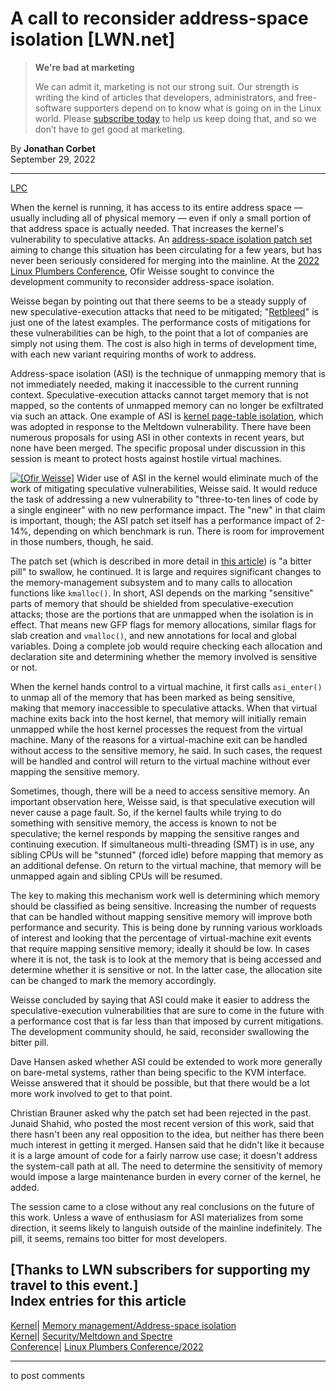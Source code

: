 # A call to reconsider address-space isolation [LWN.net]

> **We're bad at marketing**
> 
> We can admit it, marketing is not our strong suit. Our strength is writing the kind of articles that developers, administrators, and free-software supporters depend on to know what is going on in the Linux world. Please [subscribe today](/Promo/nsn-bad/subscribe) to help us keep doing that, and so we don’t have to get good at marketing. 

By **Jonathan Corbet**  
September 29, 2022 

* * *

[LPC](/Archives/ConferenceByYear/#2022-Linux_Plumbers_Conference)

When the kernel is running, it has access to its entire address space — usually including all of physical memory — even if only a small portion of that address space is actually needed. That increases the kernel's vulnerability to speculative attacks. An [address-space isolation patch set](/ml/linux-kernel/20220223052223.1202152-1-junaids@google.com/) aiming to change this situation has been circulating for a few years, but has never been seriously considered for merging into the mainline. At the [2022 Linux Plumbers Conference](https://lpc.events/), Ofir Weisse sought to convince the development community to reconsider address-space isolation. 

Weisse began by pointing out that there seems to be a steady supply of new speculative-execution attacks that need to be mitigated; "[Retbleed](/Articles/900917/)" is just one of the latest examples. The performance costs of mitigations for these vulnerabilities can be high, to the point that a lot of companies are simply not using them. The cost is also high in terms of development time, with each new variant requiring months of work to address. 

Address-space isolation (ASI) is the technique of unmapping memory that is not immediately needed, making it inaccessible to the current running context. Speculative-execution attacks cannot target memory that is not mapped, so the contents of unmapped memory can no longer be exfiltrated via such an attack. One example of ASI is [kernel page-table isolation](/Articles/741878/), which was adopted in response to the Meltdown vulnerability. There have been numerous proposals for using ASI in other contexts in recent years, but none have been merged. The specific proposal under discussion in this session is meant to protect hosts against hostile virtual machines. 

[![\[Ofir Weisse\]](https://static.lwn.net/images/conf/2022/lpc/OfirWeisse-sm.png)](/Articles/909473/) Wider use of ASI in the kernel would eliminate much of the work of mitigating speculative vulnerabilities, Weisse said. It would reduce the task of addressing a new vulnerability to "three-to-ten lines of code by a single engineer" with no new performance impact. The "new" in that claim is important, though; the ASI patch set itself has a performance impact of 2-14%, depending on which benchmark is run. There is room for improvement in those numbers, though, he said. 

The patch set (which is described in more detail in [this article](/Articles/886494/)) is "a bitter pill" to swallow, he continued. It is large and requires significant changes to the memory-management subsystem and to many calls to allocation functions like `kmalloc()`. In short, ASI depends on the marking "sensitive" parts of memory that should be shielded from speculative-execution attacks; those are the portions that are unmapped when the isolation is in effect. That means new GFP flags for memory allocations, similar flags for slab creation and `vmalloc()`, and new annotations for local and global variables. Doing a complete job would require checking each allocation and declaration site and determining whether the memory involved is sensitive or not. 

When the kernel hands control to a virtual machine, it first calls `asi_enter()` to unmap all of the memory that has been marked as being sensitive, making that memory inaccessible to speculative attacks. When that virtual machine exits back into the host kernel, that memory will initially remain unmapped while the host kernel processes the request from the virtual machine. Many of the reasons for a virtual-machine exit can be handled without access to the sensitive memory, he said. In such cases, the request will be handled and control will return to the virtual machine without ever mapping the sensitive memory. 

Sometimes, though, there will be a need to access sensitive memory. An important observation here, Weisse said, is that speculative execution will never cause a page fault. So, if the kernel faults while trying to do something with sensitive memory, the access is known to not be speculative; the kernel responds by mapping the sensitive ranges and continuing execution. If simultaneous multi-threading (SMT) is in use, any sibling CPUs will be "stunned" (forced idle) before mapping that memory as an additional defense. On return to the virtual machine, that memory will be unmapped again and sibling CPUs will be resumed. 

The key to making this mechanism work well is determining which memory should be classified as being sensitive. Increasing the number of requests that can be handled without mapping sensitive memory will improve both performance and security. This is being done by running various workloads of interest and looking that the percentage of virtual-machine exit events that require mapping sensitive memory; ideally it should be low. In cases where it is not, the task is to look at the memory that is being accessed and determine whether it is sensitive or not. In the latter case, the allocation site can be changed to mark the memory accordingly. 

Weisse concluded by saying that ASI could make it easier to address the speculative-execution vulnerabilities that are sure to come in the future with a performance cost that is far less than that imposed by current mitigations. The development community should, he said, reconsider swallowing the bitter pill. 

Dave Hansen asked whether ASI could be extended to work more generally on bare-metal systems, rather than being specific to the KVM interface. Weisse answered that it should be possible, but that there would be a lot more work involved to get to that point. 

Christian Brauner asked why the patch set had been rejected in the past. Junaid Shahid, who posted the most recent version of this work, said that there hasn't been any real opposition to the idea, but neither has there been much interest in getting it merged. Hansen said that he didn't like it because it is a large amount of code for a fairly narrow use case; it doesn't address the system-call path at all. The need to determine the sensitivity of memory would impose a large maintenance burden in every corner of the kernel, he added. 

The session came to a close without any real conclusions on the future of this work. Unless a wave of enthusiasm for ASI materializes from some direction, it seems likely to languish outside of the mainline indefinitely. The pill, it seems, remains too bitter for most developers. 

[Thanks to LWN subscribers for supporting my travel to this event.]  
Index entries for this article  
---  
[Kernel](/Kernel/Index)| [Memory management/Address-space isolation](/Kernel/Index#Memory_management-Address-space_isolation)  
[Kernel](/Kernel/Index)| [Security/Meltdown and Spectre](/Kernel/Index#Security-Meltdown_and_Spectre)  
[Conference](/Archives/ConferenceIndex/)| [Linux Plumbers Conference/2022](/Archives/ConferenceIndex/#Linux_Plumbers_Conference-2022)  
  


* * *

to post comments 
